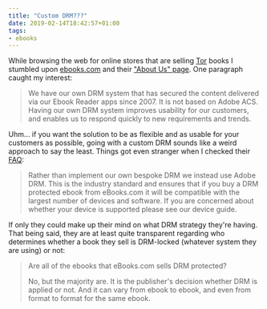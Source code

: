 ```yaml
---
title: "Custom DRM???"
date: 2019-02-14T18:42:57+01:00
tags:
- ebooks
---
```


While browsing the web for online stores that are selling
[Tor](https://www.tor.com/) books I stumbled upon
[ebooks.com](https://www.ebooks.com/) and their ["About Us"
page](https://about.ebooks.com/about-ebooks-com/). One paragraph
caught my interest:

> We have our own DRM system that has secured the content delivered
> via our Ebook Reader apps since 2007. It is not based on Adobe
> ACS. Having our own DRM system improves usability for our customers,
> and enables us to respond quickly to new requirements and trends.

Uhm... if you want the solution to be as flexible and as usable for
your customers as possible, going with a custom DRM sounds like a
weird approach to say the least. Things got even stranger when I
checked their
[FAQ](https://support.ebooks.com/hc/en-gb/articles/360000726656-What-is-DRM-DRM-FAQs-):

> Rather than implement our own bespoke DRM we instead use Adobe
> DRM. This is the industry standard and ensures that if you buy a DRM
> protected ebook from eBooks.com it will be compatible with the
> largest number of devices and software. If you are concerned about
> whether your device is supported please see our device guide.

If only they could make up their mind on what DRM strategy they're
having. That being said, they are at least quite transparent regarding
who determines whether a book they sell is DRM-locked (whatever system
they are using) or not:

> Are all of the ebooks that eBooks.com sells DRM protected?
>
> No, but the majority are. It is the publisher's decision whether DRM
> is applied or not. And it can vary from ebook to ebook, and even
> from format to format for the same ebook.
